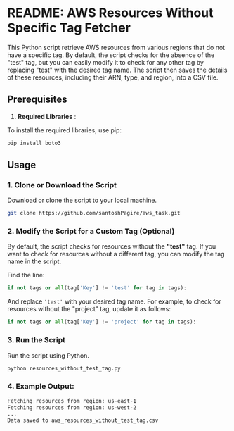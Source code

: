# README: AWS Resources Without Specific Tag Fetcher

This Python script retrieve AWS resources from various regions that do not have a specific tag. By default, the script checks for the absence of the "test" tag, but you can easily modify it to check for any other tag by replacing "test" with the desired tag name. The script then saves the details of these resources, including their ARN, type, and region, into a CSV file.

## Prerequisites

1. **Required Libraries** :

To install the required libraries, use pip:

```bash
pip install boto3
```

## Usage

### 1. Clone or Download the Script

Download or clone the script to your local machine.
```bash
git clone https://github.com/santoshPagire/aws_task.git
```

### 2. Modify the Script for a Custom Tag (Optional)

By default, the script checks for resources without the **"test"** tag. If you want to check for resources without a different tag, you can modify the tag name in the script.

Find the line:

```python
if not tags or all(tag['Key'] != 'test' for tag in tags):
```

And replace `'test'` with your desired tag name. For example, to check for resources without the "project" tag, update it as follows:

```python
if not tags or all(tag['Key'] != 'project' for tag in tags):
```

### 3. Run the Script

Run the script using Python.

```bash
python resources_without_test_tag.py
```

### 4. Example Output:

```bash
Fetching resources from region: us-east-1
Fetching resources from region: us-west-2
...
Data saved to aws_resources_without_test_tag.csv
```

